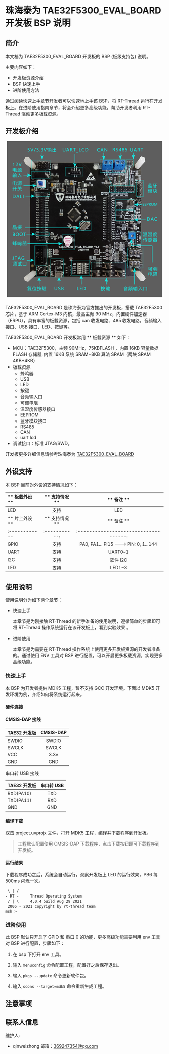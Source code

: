 # 珠海泰为 TAE32F5300_EVAL_BOARD 开发板 BSP 说明

## 简介

本文档为 TAE32F5300_EVAL_BOARD 开发板的 BSP (板级支持包) 说明。

主要内容如下：

- 开发板资源介绍
- BSP 快速上手
- 进阶使用方法

通过阅读快速上手章节开发者可以快速地上手该 BSP，将 RT-Thread 运行在开发板上。在进阶使用指南章节，将会介绍更多高级功能，帮助开发者利用 RT-Thread 驱动更多板载资源。

## 开发板介绍

![image-20210905115438031](.\figures\开发板图片.png)

TAE32F5300_EVAL_BOARD 是珠海泰为官方推出的开发板，搭载 TAE32F5300 芯片，基于 ARM Cortex-M3 内核，最高主频 90 MHz，内置硬件加速器（ERPU），具有丰富的板载资源，包括 can 收发电路、485 收发电路，音频输入接口、USB 接口、LED、按键等。

TAE32F5300_EVAL_BOARD 开发板常用 ** 板载资源 ** 如下：

- MCU：TAE32F5300，主频 90MHz，75KBFLASH ，内置 16KB 容量数据 FLASH 存储器, 内置 16KB 系统 SRAM+8KB 算法 SRAM（两块 SRAM 4KB+4KB）
- 板载资源
  - 蜂鸣器
  - USB
  - LED
  - 按键
  - 音频输入口
  - 可调电阻
  - 温湿度传感器接口
  - EEPROM
  - 蓝牙模块接口
  - RS485
  - CAN
  - uart lcd
- 调试接口：标准 JTAG/SWD。

开发板更多详细信息请参考珠海泰为 [TAE32F5300_EVAL_BOARD](http://www.tai-action.com/)

## 外设支持

本 BSP 目前对外设的支持情况如下：

| ** 板载外设 **  | ** 支持情况 ** |               ** 备注 **                |
| :------------ | :-----------: | :-----------------------------------: |
| LED           |     支持     |           LED                   |
| ** 片上外设 **  | ** 支持情况 ** |               ** 备注 **                |
| :------------ | :-----------: | :-----------------------------------: |
| GPIO          |     支持     | PA0, PA1... PI15 ---> PIN: 0, 1...144 |
| UART          |     支持     |              UART0~1                 |
| I2C           |     支持     |              软件 I2C                 |
| LED           |     支持     |              LED1~3                     |


## 使用说明

使用说明分为如下两个章节：

- 快速上手

    本章节是为刚接触 RT-Thread 的新手准备的使用说明，遵循简单的步骤即可将 RT-Thread 操作系统运行在该开发板上，看到实验效果 。

- 进阶使用

    本章节是为需要在 RT-Thread 操作系统上使用更多开发板资源的开发者准备的。通过使用 ENV 工具对 BSP 进行配置，可以开启更多板载资源，实现更多高级功能。


### 快速上手

本 BSP 为开发者提供 MDK5 工程，暂不支持 GCC 开发环境。下面以 MDK5 开发环境为例，介绍如何将系统运行起来。

#### 硬件连接

#### CMSIS-DAP 接线

| TAE32 开发板 | CMSIS-DAP |
| :---------- | :-------: |
| SWDIO       |   SWDIO   |
| SWCLK       |   SWCLK   |
| VCC         |   3.3v    |
| GND         |    GND    |

串口转 USB 接线

| TAE32 开发板 | 串口转 USB |
| :---------- | :-------: |
| RXD(PA10)   |    TXD    |
| TXD(PA11)   |    RXD    |
| GND         |    GND    |

#### 编译下载

双击 project.uvprojx 文件，打开 MDK5 工程，编译并下载程序到开发板。

> 工程默认配置使用 CMSIS-DAP 下载程序，点击下载按钮即可下载程序到开发板。

#### 运行结果

下载程序成功之后，系统会自动运行，观察开发板上 LED 的运行效果，PB6 每 500ms 闪烁一次。
```
 \ | /
- RT -     Thread Operating System
 / | \     4.0.4 build Aug 29 2021
 2006 - 2021 Copyright by rt-thread team
msh >
```

### 进阶使用

此 BSP 默认只开启了 GPIO 和 串口 0 的功能，更多高级功能需要利用 env 工具对 BSP 进行配置，步骤如下：

1. 在 bsp 下打开 env 工具。

2. 输入 `menuconfig` 命令配置工程，配置好之后保存退出。

3. 输入 `pkgs --update` 命令更新软件包。

4. 输入 `scons --target=mdk5` 命令重新生成工程。

## 注意事项

## 联系人信息

维护人:

-  qinweizhong 邮箱：<369247354@qq.com>